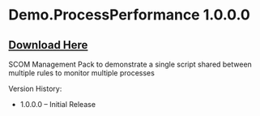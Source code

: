 # Demo.ProcessPerformance 1.0.0.0

## [Download Here][Download]

[Download]: https://github.com/thekevinholman/Demo.ProcessPerformance/archive/refs/heads/main.zip

SCOM Management Pack to demonstrate a single script shared between multiple rules to monitor multiple processes

Version History:

* 1.0.0.0 – Initial Release
